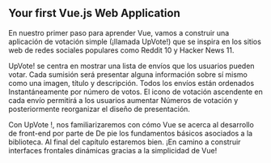 ## Your first Vue.js Web Application

En nuestro primer paso para aprender Vue, vamos a construir una aplicación de votación simple (¡llamada UpVote!)
que se inspira en los sitios web de redes sociales populares como Reddit 10 y Hacker News 11.

UpVote! se centra en mostrar una lista de envíos que los usuarios pueden votar. Cada sumisión será
presentar alguna información sobre sí mismo como una imagen, título y descripción. Todos los envíos están ordenados
Instantáneamente por número de votos. El icono de votación ascendente en cada envío permitirá a los usuarios aumentar
Números de votación y posteriormente reorganizar el diseño de presentación.

Con UpVote !, nos familiarizaremos con cómo Vue se acerca al desarrollo de front-end por parte de
De pie los fundamentos básicos asociados a la biblioteca. Al final del capítulo estaremos bien.
¡En camino a construir interfaces frontales dinámicas gracias a la simplicidad de Vue!
